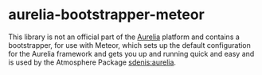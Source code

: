 # aurelia-bootstrapper-meteor

This library is not an official part of the [Aurelia](http://www.aurelia.io/) platform and contains a bootstrapper, for use with Meteor, which sets up the default configuration for the Aurelia framework and gets you up and running quick and easy and is used by the Atmosphere Package [sdenis:aurelia](https://atmospherejs.com/sdenis/aurelia).
